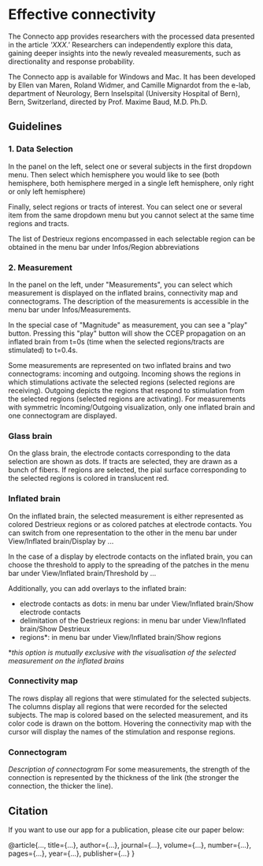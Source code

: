 # Effective connectivity

The Connecto app provides researchers with the processed data presented in the article _'XXX.'_ Researchers can independently explore this data, gaining deeper insights into the newly revealed measurements, such as directionality and response probability.

The Connecto app is available for Windows and Mac. 
It has been developed by Ellen van Maren, Roland Widmer, and Camille Mignardot from the e-lab, department of Neurology, Bern Inselspital (University Hospital of Bern), Bern, Switzerland, directed by Prof. Maxime Baud, M.D. Ph.D.

## Guidelines

### 1. Data Selection
In the panel on the left, select one or several subjects in the first dropdown menu.
Then select which hemisphere you would like to see (both hemisphere, both hemisphere merged in a single left hemisphere, only right or only left hemisphere)

Finally, select regions or tracts of interest. You can select one or several item from the same dropdown menu but you cannot select at the same time regions and tracts.

The list of Destrieux regions encompassed in each selectable region can be obtained in the menu bar under Infos/Region abbreviations

### 2. Measurement
In the panel on the left, under "Measurements", you can select which measurement is displayed on the inflated brains, connectivity map and connectograms. The description of the measurements is accessible in the menu bar under Infos/Measurements.

In the special case of "Magnitude" as measurement, you can see a "play" button. Pressing this "play" button will show the CCEP propagation on an inflated brain from t=0s (time when the selected regions/tracts are stimulated) to t=0.4s.

Some measurements are represented on two inflated brains and two connectograms: incoming and outgoing. Incoming shows the regions in which stimulations activate the selected regions (selected regions are receiving). Outgoing depicts the regions that respond to stimulation from the selected regions (selected regions are activating). For measurements with symmetric Incoming/Outgoing visualization, only one inflated brain and one connectogram are displayed.

### Glass brain
On the glass brain, the electrode contacts corresponding to the data selection are shown as dots. If tracts are selected, they are drawn as a bunch of fibers. If regions are selected, the pial surface corresponding to the selected regions is colored in translucent red.

### Inflated brain
On the inflated brain, the selected measurement is either represented as colored Destrieux regions or as colored patches at electrode contacts. You can switch from one representation to the other in the menu bar under View/Inflated brain/Display by ... 

In the case of a display by electrode contacts on the inflated brain, you can choose the threshold to apply to the spreading of the patches in the menu bar under View/Inflated brain/Threshold by ... 


Additionally, you can add overlays to the inflated brain:
  - electrode contacts as dots: in menu bar under View/Inflated brain/Show electrode contacts
  - delimitation of the Destrieux regions: in menu bar under View/Inflated brain/Show Destrieux
  - regions*: in menu bar under View/Inflated brain/Show regions

*_this option is mutually exclusive with the visualisation of the selected measurement on the inflated brains_

### Connectivity map
The rows display all regions that were stimulated for the selected subjects. The columns display all regions that were recorded for the selected subjects. The map is colored based on the selected measurement, and its color code is drawn on the bottom.
Hovering the connectivity map with the cursor will display the names of the stimulation and response regions.

### Connectogram
_Description of connectogram_
For some measurements, the strength of the connection is represented by the thickness of the link (the stronger the connection, the thicker the line).

## Citation
If you want to use our app for a publication, please cite our paper below:

@article{...,
  title={...},
  author={...},
  journal={...},
  volume={...},
  number={...},
  pages={...},
  year={...},
  publisher={...}
}
